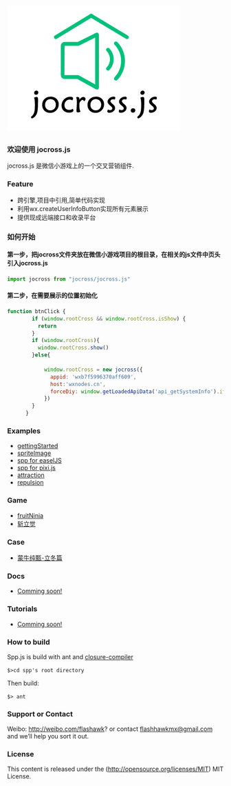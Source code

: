 ![jocross.js logo](https://github.com/minijoe/jocross/blob/master/logo.png)
======
### 欢迎使用 jocross.js
jocross.js 是微信小游戏上的一个交叉营销组件.

### Feature

* 跨引擎,项目中引用,简单代码实现
* 利用wx.createUserInfoButton实现所有元素展示
* 提供现成远端接口和收录平台



### 如何开始
#### 第一步，把jocross文件夹放在微信小游戏项目的根目录，在相关的js文件中页头引入jocross.js
```javascript
import jocross from "jocross/jocross.js"
```
#### 第二步，在需要展示的位置初始化
```javascript
function btnClick {
        if (window.rootCross && window.rootCross.isShow) {
          return
        }
        if (window.rootCross){
          window.rootCross.show()
        }else{

            window.rootCross = new jocross({
              appid: 'wxb7f5996370aff609',
              host:'wxnodes.cn',
              forceDiy: window.getLoadedApiData('api_getSystemInfo').ifForceCrossDiy
            })
        }
      }
```
### Examples
* [gettingStarted](http://flashhawk.github.com/spp.js/examples/gettingStarted/)
* [spriteImage](http://flashhawk.github.com/spp.js/examples/spriteImage/)
* [spp for easelJS](http://flashhawk.github.com/spp.js/examples/easelJS/)
* [spp for pixi.js](http://flashhawk.github.com/spp.js/examples/pixi/)
* [attraction](http://flashhawk.github.com/spp.js/examples/attraction/)
* [repulsion](http://flashhawk.github.com/spp.js/examples/repulsion/)

### Game
* [fruitNinja](http://flashhawk.github.com/spp.js/examples/fruitNinja/)
* [斩立觉](https://itunes.apple.com/cn/app/zhan-li-jue/id636378939?ls=1&mt=8)

### Case
* [蒙牛纯甄-立冬篇](http://flashhawk.github.io/spp.js/case/chunzhen_winter.png)

### Docs
* [Comming soon!](#)

### Tutorials
* [Comming soon!](#)

### How to build ###

Spp.js is build with ant and [closure-compiler](https://code.google.com/p/closure-compiler/wiki/BuildingWithAnt)

```
$>cd spp's root directory
```
Then build:

```
$> ant
```

### Support or Contact
Weibo: http://weibo.com/flashawk? or contact flashhawkmx@gmail.com and we’ll help you sort it out.

### License
This content is released under the (http://opensource.org/licenses/MIT) MIT License.
